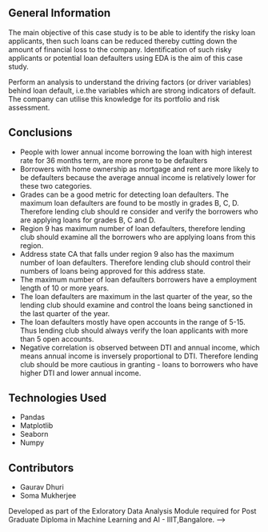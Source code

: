 

## General Information
The main objective of this case study is to be able to identify the risky loan applicants, 
then such loans can be reduced thereby cutting down the amount of financial loss to the company. 
Identification of such risky applicants or potential loan defaulters using EDA is the aim of this case study.   

Perform an analysis to understand the driving factors (or driver variables)
behind loan default, i.e.the variables which are strong indicators of default.  
The company can utilise this knowledge for its portfolio and risk assessment. 

## Conclusions
- People with lower annual income borrowing the loan with high interest rate for 36 months term, are more prone to be defaulters
- Borrowers with home ownership as mortgage and rent are more likely to be defaulters because the average annual income is relatively lower for these two categories. 
- Grades can be a good metric for detecting loan defaulters. The maximum loan defaulters are found to be mostly in grades B, C, D. Therefore lending club should re consider and verify the                 	borrowers who are applying loans for grades B, C and D.
- Region 9 has maximum number of loan defaulters, therefore lending club should examine all the borrowers who are applying loans from this region.
- Address state CA that falls under region 9 also has the maximum number of loan defaulters. Therefore lending club should control their numbers of loans being approved for this address 	state.
- The maximum number of loan defaulters borrowers have a employment length of 10 or more years. 
- The loan defaulters are maximum in the last quarter of the year, so the lending club should examine and control the loans being sanctioned in the last quarter of the year.
- The loan defaulters mostly have open accounts in the range of 5-15. Thus lending club should always verify the loan applicants with more than 5 open accounts.
- Negative correlation is observed between DTI and annual income, which means annual income is inversely proportional to DTI. Therefore lending club should be more cautious in granting - 	loans to borrowers who have higher DTI and lower annual income.


## Technologies Used
- Pandas 
- Matplotlib 
- Seaborn 
- Numpy 



## Contributors
* Gaurav Dhuri
* Soma Mukherjee



Developed as part of the Exloratory Data Analysis Module required for Post Graduate Diploma in Machine Learning and AI - IIIT,Bangalore. -->

